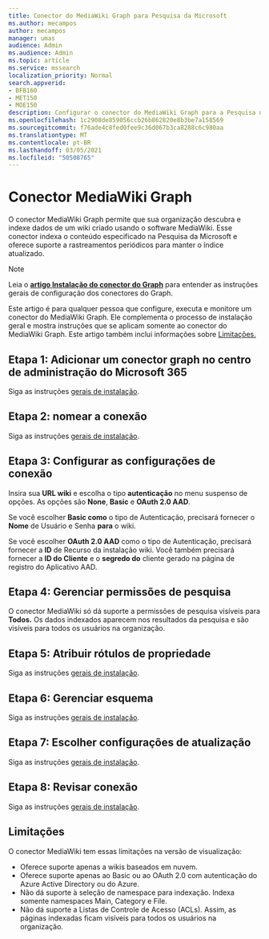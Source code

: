 ```yaml
---
title: Conector do MediaWiki Graph para Pesquisa da Microsoft
ms.author: mecampos
author: mecampos
manager: umas
audience: Admin
ms.audience: Admin
ms.topic: article
ms.service: mssearch
localization_priority: Normal
search.appverid:
- BFB160
- MET150
- MOE150
description: Configurar o conector do MediaWiki Graph para a Pesquisa da Microsoft
ms.openlocfilehash: 1c2908de859056ccb26b862820e8b3be7a158569
ms.sourcegitcommit: f76ade4c8fed0fee9c36d067b3ca8288c6c980aa
ms.translationtype: MT
ms.contentlocale: pt-BR
ms.lasthandoff: 03/05/2021
ms.locfileid: "50508765"
---
```

<!---Previous ms.author: monaray --->

# <a name="mediawiki-graph-connector"></a>Conector MediaWiki Graph

O conector MediaWiki Graph permite que sua organização descubra e indexe dados de um wiki criado usando o software MediaWiki. Esse conector indexa o conteúdo especificado na Pesquisa da Microsoft e oferece suporte a rastreamentos periódicos para manter o índice atualizado.

> [!NOTE]
> Leia o [**artigo Instalação do conector do Graph**](configure-connector.md) para entender as instruções gerais de configuração dos conectores do Graph.

Este artigo é para qualquer pessoa que configure, executa e monitore um conector do MediaWiki Graph. Ele complementa o processo de instalação geral e mostra instruções que se aplicam somente ao conector do MediaWiki Graph. Este artigo também inclui informações sobre [Limitações.](#limitations)

<!---## Before you get started-->

<!---Insert "Before you get started" recommendations for this data source-->

## <a name="step-1-add-a-graph-connector-in-the-microsoft-365-admin-center"></a>Etapa 1: Adicionar um conector graph no centro de administração do Microsoft 365

Siga as instruções [gerais de instalação](https://docs.microsoft.com/microsoftsearch/configure-connector).
<!---If the above phrase does not apply, delete it and insert specific details for your data source that are different from general setup instructions.-->

## <a name="step-2-name-the-connection"></a>Etapa 2: nomear a conexão

Siga as instruções [gerais de instalação](https://docs.microsoft.com/microsoftsearch/configure-connector).
<!---If the above phrase does not apply, delete it and insert specific details for your data source that are different from general setup instructions.-->

## <a name="step-3-configure-the-connection-settings"></a>Etapa 3: Configurar as configurações de conexão

Insira sua **URL wiki** e escolha o tipo **autenticação** no menu suspenso de opções. As opções são **None**, **Basic** e **OAuth 2.0 AAD**.

Se você escolher **Basic como** o tipo de Autenticação, precisará fornecer o **Nome** de Usuário e Senha **para** o wiki.

Se você escolher **OAuth 2.0 AAD** como o tipo de Autenticação, precisará fornecer a **ID** de Recurso da instalação wiki. Você também precisará fornecer a **ID do Cliente** e o **segredo do** cliente gerado na página de registro do Aplicativo AAD.

## <a name="step-4-manage-search-permissions"></a>Etapa 4: Gerenciar permissões de pesquisa

O conector MediaWiki só dá suporte a permissões de pesquisa visíveis para **Todos.** Os dados indexados aparecem nos resultados da pesquisa e são visíveis para todos os usuários na organização.

## <a name="step-5-assign-property-labels"></a>Etapa 5: Atribuir rótulos de propriedade

Siga as instruções [gerais de instalação](https://docs.microsoft.com/microsoftsearch/configure-connector).
<!---If the above phrase does not apply, delete it and insert specific details for your data source that are different from general setup instructions.-->

## <a name="step-6-manage-schema"></a>Etapa 6: Gerenciar esquema

Siga as instruções [gerais de instalação](https://docs.microsoft.com/microsoftsearch/configure-connector).
<!---If the above phrase does not apply, delete it and insert specific details for your data source that are different from general setup instructions.-->

## <a name="step-7-choose-refresh-settings"></a>Etapa 7: Escolher configurações de atualização

Siga as instruções [gerais de instalação](https://docs.microsoft.com/microsoftsearch/configure-connector).
<!---If the above phrase does not apply, delete it and insert specific details for your data source that are different from general setup instructions.-->

## <a name="step-8-review-connection"></a>Etapa 8: Revisar conexão

Siga as instruções [gerais de instalação](https://docs.microsoft.com/microsoftsearch/configure-connector).
<!---If the above phrase does not apply, delete it and insert specific details for your data source that are different from general setup instructions.-->

<!---## Troubleshooting-->
<!---To be added-->

## <a name="limitations"></a>Limitações

O conector MediaWiki tem essas limitações na versão de visualização:

* Oferece suporte apenas a wikis baseados em nuvem.
* Oferece suporte apenas ao Basic ou ao OAuth 2.0 com autenticação do Azure Active Directory ou do Azure.
* Não dá suporte à seleção de namespace para indexação. Indexa somente namespaces Main, Category e File.
* Não dá suporte a Listas de Controle de Acesso (ACLs). Assim, as páginas indexadas ficam visíveis para todos os usuários na organização.
